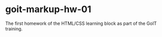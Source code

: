 # goit-markup-hw-01
The first homework of the HTML/CSS learning block as part of the GoIT training.
